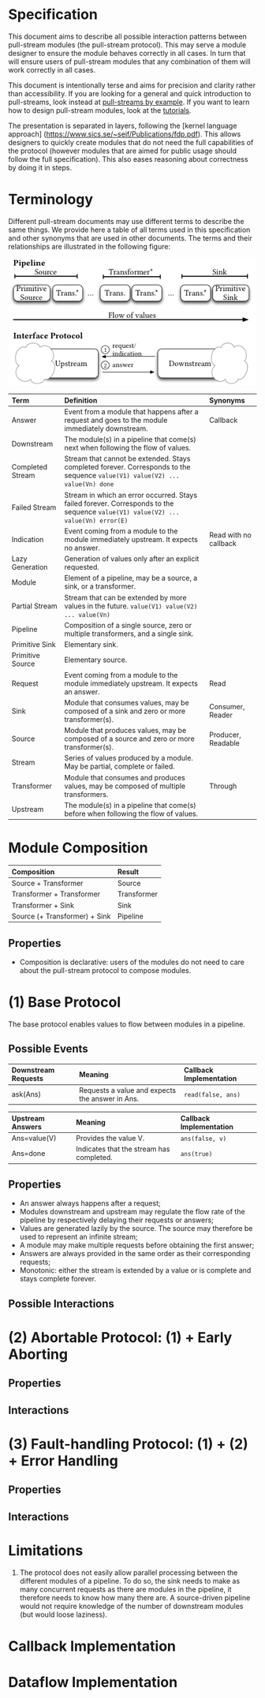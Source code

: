 # Specification

This document aims to describe all possible interaction patterns between pull-stream modules (the pull-stream protocol). This may serve a module designer to ensure the module behaves correctly in all cases. In turn that will ensure users of pull-stream modules that any combination of them will work correctly in all cases.

This document is intentionally terse and aims for precision and clarity rather than accessibility. If you are looking for a general and quick introduction to pull-streams, look instead at [pull-streams by example](https://github.com/dominictarr/pull-stream-examples). If you want to learn how to design pull-stream modules, look at the [tutorials](https://github.com/pull-stream/pull-stream-workshop).

The presentation is separated in layers, following the [kernel language approach] (https://www.sics.se/~seif/Publications/fdp.pdf). This allows designers to quickly create modules that do not need the full capabilities of the protocol (however modules that are aimed for public usage should follow the full specification). This also eases reasoning about correctness by doing it in steps.

# Terminology

Different pull-stream documents may use different terms to describe the same things. We provide here a table of all terms used in this specification and other synonyms that are used in other documents. The terms and their relationships are illustrated in the following figure:

![Image](./pull-stream.png)

| Term                 | Definition                                                                                       | Synonyms                                     |
| :------------------- | :----------------------------------------------------------------------------------------------- | :------------------------------------------- |
| Answer               | Event from a module that happens after a request and goes to the module immediately downstream.  | Callback                                     |
| Downstream           | The module(s) in a pipeline that come(s) next when following the flow of values.                 |                                              |
| Completed Stream     | Stream that cannot be extended. Stays completed forever. Corresponds to the sequence ````value(V1) value(V2) ... value(Vn) done````           |                                              |
| Failed Stream        | Stream in which an error occurred. Stays failed forever. Corresponds to the sequence ````value(V1) value(V2) ... value(Vn) error(E)````                                        |                                              |
| Indication           | Event coming from a module to the module immediately upstream. It expects no answer.             | Read with no callback                        |
| Lazy Generation      | Generation of values only after an explicit requested.                                           |                                              |
| Module               | Element of a pipeline, may be a source, a sink, or a transformer.                                |                                              |
| Partial Stream       | Stream that can be extended by more values in the future. ````value(V1) value(V2) ... value(Vn)```` |                                            |
| Pipeline             | Composition of a single source, zero or multiple transformers, and a single sink.                |                                              |
| Primitive Sink       | Elementary sink.                                                                                 |                                              |
| Primitive Source     | Elementary source.                                                                               |                                              |
| Request              | Event coming from a module to the module immediately upstream. It expects an answer.             | Read                                         |
| Sink                 | Module that consumes values, may be composed of a sink and zero or more transformer(s).          | Consumer, Reader                             |
| Source               | Module that produces values, may be composed of a source and zero or more transformer(s).        | Producer, Readable                           |
| Stream               | Series of values produced by a module. May be partial, complete or failed.                       |                                              |
| Transformer          | Module that consumes and produces values, may be composed of multiple transformers.              | Through                                      |
| Upstream             | The module(s) in a pipeline that come(s) before when following the flow of values.               |                                              |

# Module Composition

| Composition                   | Result                 |
| :---------------------------- | :--------------------- |
| Source + Transformer          | Source                 |
| Transformer + Transformer     | Transformer            |
| Transformer + Sink            | Sink                   |
| Source (+ Transformer) + Sink | Pipeline               |

## Properties

* Composition is declarative: users of the modules do not need to care about the pull-stream protocol to compose modules.


# (1) Base Protocol

The base protocol enables values to flow between modules in a pipeline.

## Possible Events

| Downstream Requests | Meaning                                                          | Callback Implementation  |
| :------------------ | :--------------------------------------------------------------- | :----------------------- |
| ask(Ans)            | Requests a value and expects the answer in Ans.                  | ````read(false, ans)```` |

| Upstream Answers    | Meaning                                                          | Callback Implementation  |
| :------------------ | :--------------------------------------------------------------- | :----------------------- |
| Ans=value(V)        | Provides the value V.                                            | ````ans(false, v)````    |
| Ans=done            | Indicates that the stream has completed.                         | ````ans(true)````        |

## Properties

* An answer always happens after a request;
* Modules downstream and upstream may regulate the flow rate of the pipeline by respectively delaying their requests or answers;
* Values are generated lazily by the source. The source may therefore be used to represent an infinite stream;
* A module may make multiple requests before obtaining the first answer;
* Answers are always provided in the same order as their corresponding requests;
* Monotonic: either the stream is extended by a value or is complete and stays complete forever.

## Possible Interactions

# (2) Abortable Protocol: (1) + Early Aborting

## Properties

## Interactions

# (3) Fault-handling Protocol: (1) + (2) + Error Handling

## Properties

## Interactions

# Limitations

1. The protocol does not easily allow parallel processing between the different modules of a pipeline. To do so, the sink needs to make as many concurrent requests as there are modules in the pipeline, it therefore needs to know how many there are. A source-driven pipeline would not require knowledge of the number of downstream modules (but would loose laziness).

# Callback Implementation

# Dataflow Implementation

